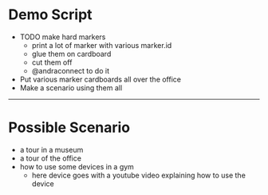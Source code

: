 # Demo Script
- TODO make hard markers
  - print a lot of marker with various marker.id
  - glue them on cardboard
  - cut them off
  - @andraconnect to do it
- Put various marker cardboards all over the office
- Make a scenario using them all

---

# Possible Scenario
- a tour in a museum
- a tour of the office
- how to use some devices in a gym
  - here device goes with a youtube video explaining how to use the device
